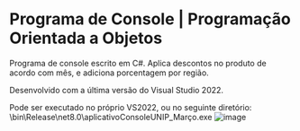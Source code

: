 # Programa de Console | Programação Orientada a Objetos

Programa de console escrito em C#. Aplica descontos no produto de acordo com mês, e adiciona porcentagem por região.

Desenvolvido com a última versão do Visual Studio 2022.

Pode ser executado no próprio VS2022, ou no seguinte diretório: \bin\Release\net8.0\aplicativoConsoleUNIP_Março.exe
![image](https://github.com/eduardodias2002/salatielMar2024/assets/149123226/97ea1cb6-10ab-4226-b26b-b5d156f35f4f)
